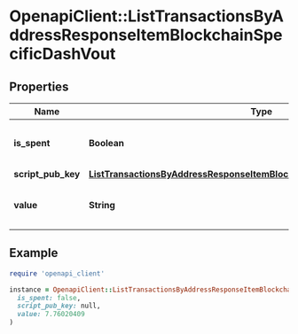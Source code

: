 # OpenapiClient::ListTransactionsByAddressResponseItemBlockchainSpecificDashVout

## Properties

| Name | Type | Description | Notes |
| ---- | ---- | ----------- | ----- |
| **is_spent** | **Boolean** | Defines whether the output is spent or not. |  |
| **script_pub_key** | [**ListTransactionsByAddressResponseItemBlockchainSpecificDashScriptPubKey**](ListTransactionsByAddressResponseItemBlockchainSpecificDashScriptPubKey.md) |  |  |
| **value** | **String** | Represents the sent/received amount. |  |

## Example

```ruby
require 'openapi_client'

instance = OpenapiClient::ListTransactionsByAddressResponseItemBlockchainSpecificDashVout.new(
  is_spent: false,
  script_pub_key: null,
  value: 7.76020409
)
```

